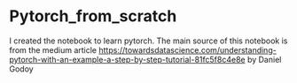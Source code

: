 # Pytorch_from_scratch
I created the notebook to learn pytorch. 
The main source of this notebook is from the medium article https://towardsdatascience.com/understanding-pytorch-with-an-example-a-step-by-step-tutorial-81fc5f8c4e8e
by Daniel Godoy
